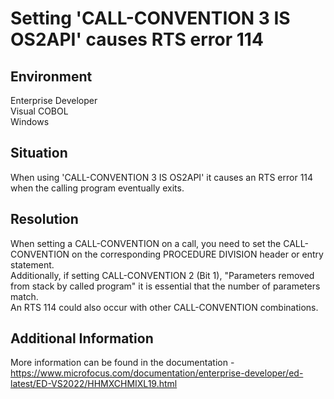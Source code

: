 # Setting 'CALL-CONVENTION 3 IS OS2API' causes RTS error 114
## Environment
Enterprise Developer  
Visual COBOL  
Windows  

## Situation
When using 'CALL-CONVENTION 3 IS OS2API' it causes an RTS error 114 when the calling program eventually exits.  

## Resolution
When setting a CALL-CONVENTION on a call, you need to set the CALL-CONVENTION on the corresponding PROCEDURE DIVISION header or entry statement.  
Additionally, if setting CALL-CONVENTION 2 (Bit 1), "Parameters removed from stack by called program" it is essential that the number of parameters match.  
An RTS 114 could also occur with other CALL-CONVENTION combinations.  

## Additional Information
More information can be found in the documentation - https://www.microfocus.com/documentation/enterprise-developer/ed-latest/ED-VS2022/HHMXCHMIXL19.html  